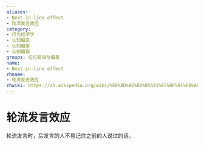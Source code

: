 ```yaml
---
aliases:
- Next-in-line effect
- 轮流发言效应
category:
- 行为经济学
- 认知偏见
- 认知偏差
- 认知偏误
groups: 记忆错误与偏差
name:
- Next-in-line effect
zhname:
- 轮流发言效应
zhwiki: https://zh.wikipedia.org/wiki/%E8%BD%AE%E6%B5%81%E5%8F%91%E8%A8%80%E6%95%88%E5%BA%94
---
```


# 轮流发言效应

轮流发言时，后发言的人不易记住之前的人说过的话。
